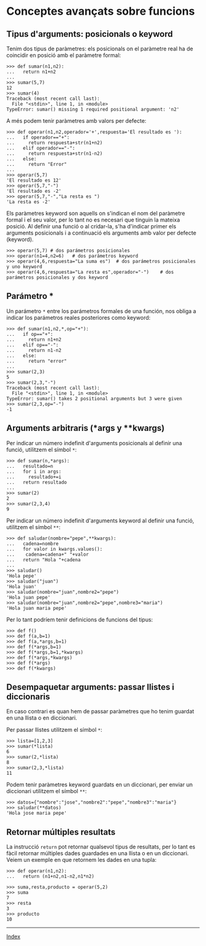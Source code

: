 # Conceptes avançats sobre funcions

## Tipus d'arguments: posicionals o keyword

Tenim dos tipus de paràmetres: els posicionals on el paràmetre real ha de  coincidir en posició amb el paràmetre formal:

	>>> def sumar(n1,n2):
	...   return n1+n2
	... 
	>>> sumar(5,7)
	12
	>>> sumar(4)
	Traceback (most recent call last):
	  File "<stdin>", line 1, in <module>
	TypeError: sumar() missing 1 required positional argument: 'n2'

A més podem tenir paràmetres amb valors per defecte:

	>>> def operar(n1,n2,operador='+',respuesta='El resultado es '):
	...   if operador=="+":
	...     return respuesta+str(n1+n2)
	...   elif operador=="-":
	...     return respuesta+str(n1-n2)
	...   else:
	...     return "Error"
	... 
	>>> operar(5,7)
	'El resultado es 12'
	>>> operar(5,7,"-")
	'El resultado es -2'
	>>> operar(5,7,"-","La resta es ")
	'La resta es -2'


Els paràmetres keyword son aquells on s'indican el nom del paràmetre formal i el seu valor, per lo tant no es necesari que tinguin la mateixa posició. Al definir una funció o al cridar-la, s'ha d'indicar primer els arguments posicionals i a continuació els arguments amb valor per defecte (keyword). 

	>>> operar(5,7)	# dos parámetros posicionales
	>>> operar(n1=4,n2=6)	# dos parámetros keyword
	>>> operar(4,6,respuesta="La suma es")	# dos parámetros posicionales y uno keyword
	>>> operar(4,6,respuesta="La resta es",operador="-")	# dos parámetros posicionales y dos keyword

## Parámetro *

Un parámetro `*` entre los parámetros formales de una función, nos obliga a indicar los parámetros reales posteriores como keyword:

	>>> def sumar(n1,n2,*,op="+"):
	...   if op=="+":
	...     return n1+n2
	...   elif op=="-":
	...     return n1-n2
	...   else:
	...     return "error"
	... 
	>>> sumar(2,3)
	5
	>>> sumar(2,3,"-")
	Traceback (most recent call last):
	  File "<stdin>", line 1, in <module>
	TypeError: sumar() takes 2 positional arguments but 3 were given
	>>> sumar(2,3,op="-")
	-1


## Arguments arbitraris (\*args y \*\*kwargs)

Per indicar un número indefinit d'arguments posicionals al definir una funció, utilitzem el símbol `*`:

	>>> def sumar(n,*args):
	...   resultado=n
	...   for i in args:
	...     resultado+=i
	...   return resultado
	... 
	>>> sumar(2)
	2
	>>> sumar(2,3,4)
	9

Per indicar un número indefinit d'arguments keyword al definir una funció,  utilitzem el símbol `**`:

	>>> def saludar(nombre="pepe",**kwargs):
	...   cadena=nombre
	...   for valor in kwargs.values():
	...    cadena=cadena+" "+valor
	...   return "Hola "+cadena
	... 
	>>> saludar()
	'Hola pepe'
	>>> saludar("juan")
	'Hola juan'
	>>> saludar(nombre="juan",nombre2="pepe")
	'Hola juan pepe'
	>>> saludar(nombre="juan",nombre2="pepe",nombre3="maria")
	'Hola juan maria pepe'

Per lo tant podríem tenir definicions de funcions del tipus:

	>>> def f()
	>>> def f(a,b=1)
	>>> def f(a,*args,b=1)
	>>> def f(*args,b=1)
	>>> def f(*args,b=1,*kwargs)
	>>> def f(*args,*kwargs)
	>>> def f(*args)
	>>> def f(*kwargs)

## Desempaquetar arguments: passar llistes i diccionaris

En caso contrari es quan hem de passar paràmetres que ho tenim guardat en una llista o en diccionari.

Per passar llistes utilitzem el símbol `*`:

	>>> lista=[1,2,3]
	>>> sumar(*lista)
	6
	>>> sumar(2,*lista)
	8
	>>> sumar(2,3,*lista)
	11

Podem tenir paràmetres keyword guardats en un diccionari, per enviar un diccionari utilitzem el símbol `**`:

	>>> datos={"nombre":"jose","nombre2":"pepe","nombre3":"maria"}
	>>> saludar(**datos)
	'Hola jose maria pepe'

## Retornar múltiples resultats

La instrucció `return` pot retornar qualsevol tipus de resultats, per lo tant es fàcil retornar múltiples dades guardades en una llista o en un diccionari. Veiem un exemple en que retornem les dades en una tupla:

	>>> def operar(n1,n2):
	...   return (n1+n2,n1-n2,n1*n2)	

	>>> suma,resta,producto = operar(5,2)
	>>> suma
	7
	>>> resta
	3
	>>> producto
	10

***
[Index](../../../README.md)
